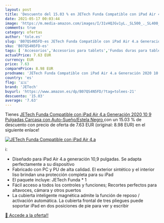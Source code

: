 ```yaml
---
layout: post
title: 'Descuento del 15.03 % en JETech Funda Compatible con iPad Air 4.a'
date: 2021-05-17 00:03:44
image: 'https://m.media-amazon.com/images/I/31vHQJGv1yL._SL500_._SL400_.jpg'
comments: true
category: ofertas
author: 'tole.es'
slug: 'B07QS4N5FD-es JETech Funda Compatible con iPad Air 4.a Generación 2020...'
sku: 'B07QS4N5FD-es'
tags: [ 'Accesorios','Accesorios para tablets','Fundas duras para tablets','Fundas para tablets','Informática','ipad','jetech', ]
actualPrice: 7.63 EUR
currency: EUR
price: 7.63
comparePrice: 8.98 EUR
prodname: 'JETech Funda Compatible con iPad Air 4.a Generación 2020 10 9 Pulgadas  Carcasa con Auto-Sueño/Estela  Negro '
country: 'es'
flag: '🇪🇸'
brand: 'JETech'
buyurl: 'https://www.amazon.es/dp/B07QS4N5FD/?tag=tolees-21'
descuento: '15.03'
average: '7.63'
---
```


Tienes [JETech Funda Compatible con iPad Air 4.a Generación 2020 10 9 Pulgadas  Carcasa con Auto-Sueño/Estela  Negro ](https://www.amazon.es/dp/B07QS4N5FD/?tag=tolees-21) con un 15.03 % de descuento con precio de oferta de 7.63 EUR (original: 8.98 EUR) en el siguiente enlace!

[![JETech Funda Compatible con iPad Air 4.a](https://m.media-amazon.com/images/I/31vHQJGv1yL._SL500_._SL400_.jpg)](https://www.amazon.es/dp/B07QS4N5FD/?tag=tolees-21)

ℹ️:

- Diseñado para iPad Air 4.a generación 10,9 pulgadas. Se adapta perfectamente a su dispositivo
- Fabricado con PC y PU de alta calidad. El exterior sintético y el interior liso brindan una protección completa para su iPad
- El paquete incluye: JETech Funda * 1
- Fácil acceso a todos los controles y funciones; Recortes perfectos para altavoces, cámara y otros puertos
- La cubierta inteligente magnética admite la función de reposo / activación automática. La cubierta frontal de tres pliegues puede soportar iPad en dos posiciones de pie para ver y escribir

[🛒 Accede a la oferta!!](https://www.amazon.es/dp/B07QS4N5FD/?tag=tolees-21)
